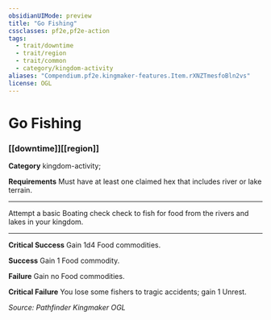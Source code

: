 ```yaml
---
obsidianUIMode: preview
title: "Go Fishing"
cssclasses: pf2e,pf2e-action
tags:
  - trait/downtime
  - trait/region
  - trait/common
  - category/kingdom-activity
aliases: "Compendium.pf2e.kingmaker-features.Item.rXNZTmesfoBln2vs"
license: OGL
---
```

# Go Fishing

### [[downtime]][[region]]

**Category** kingdom-activity; 




**Requirements** Must have at least one claimed hex that includes river or lake terrain.

* * *

Attempt a basic Boating check check to fish for food from the rivers and lakes in your kingdom.

* * *

**Critical Success** Gain 1d4 Food commodities.

**Success** Gain 1 Food commodity.

**Failure** Gain no Food commodities.

**Critical Failure** You lose some fishers to tragic accidents; gain 1 Unrest.

*Source: Pathfinder Kingmaker*
*OGL*